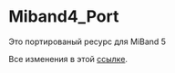 # Miband4_Port
Это портированый  ресурс для MiBand 5 



Все изменения в этой [ссылке](https://github.com/luckusmi/Miband4_Port/blob/main/Edit).


